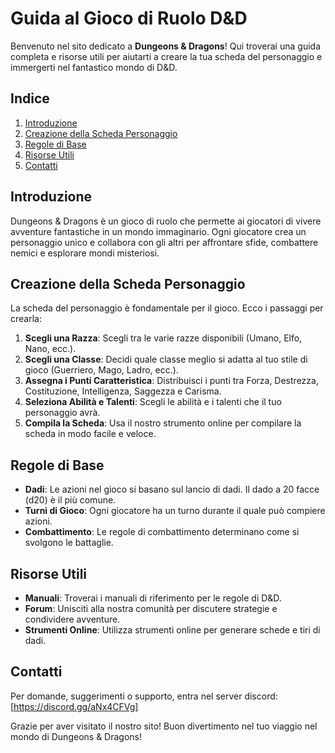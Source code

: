 # Guida al Gioco di Ruolo D&D

Benvenuto nel sito dedicato a **Dungeons & Dragons**! Qui troverai una guida completa e risorse utili per aiutarti a creare la tua scheda del personaggio e immergerti nel fantastico mondo di D&D.

## Indice

1. [Introduzione](#introduzione)
2. [Creazione della Scheda Personaggio](#creazione-della-scheda-personaggio)
3. [Regole di Base](#regole-di-base)
4. [Risorse Utili](#risorse-utili)
5. [Contatti](#contatti)

## Introduzione

Dungeons & Dragons è un gioco di ruolo che permette ai giocatori di vivere avventure fantastiche in un mondo immaginario. Ogni giocatore crea un personaggio unico e collabora con gli altri per affrontare sfide, combattere nemici e esplorare mondi misteriosi.

## Creazione della Scheda Personaggio

La scheda del personaggio è fondamentale per il gioco. Ecco i passaggi per crearla:

1. **Scegli una Razza**: Scegli tra le varie razze disponibili (Umano, Elfo, Nano, ecc.).
2. **Scegli una Classe**: Decidi quale classe meglio si adatta al tuo stile di gioco (Guerriero, Mago, Ladro, ecc.).
3. **Assegna i Punti Caratteristica**: Distribuisci i punti tra Forza, Destrezza, Costituzione, Intelligenza, Saggezza e Carisma.
4. **Seleziona Abilità e Talenti**: Scegli le abilità e i talenti che il tuo personaggio avrà.
5. **Compila la Scheda**: Usa il nostro strumento online per compilare la scheda in modo facile e veloce.

## Regole di Base

- **Dadi**: Le azioni nel gioco si basano sul lancio di dadi. Il dado a 20 facce (d20) è il più comune.
- **Turni di Gioco**: Ogni giocatore ha un turno durante il quale può compiere azioni.
- **Combattimento**: Le regole di combattimento determinano come si svolgono le battaglie.

## Risorse Utili

- **Manuali**: Troverai i manuali di riferimento per le regole di D&D.
- **Forum**: Unisciti alla nostra comunità per discutere strategie e condividere avventure.
- **Strumenti Online**: Utilizza strumenti online per generare schede e tiri di dadi.

## Contatti

Per domande, suggerimenti o supporto, entra nel server discord: [https://discord.gg/aNx4CFVg]

Grazie per aver visitato il nostro sito! Buon divertimento nel tuo viaggio nel mondo di Dungeons & Dragons!
